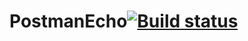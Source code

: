 # PostmanEcho[![Build status](https://ci.appveyor.com/api/projects/status/5wcdnaiieyay3d2n/branch/master?svg=true)](https://ci.appveyor.com/project/MaksD88/postmanecho/branch/master)
